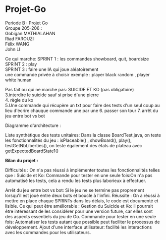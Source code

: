 # Projet-Go
Periode B : Projet Go <br />
Groupe 205-206 : <br />
Gobigan MATHIALAHAN <br />
Riad FAROUZI <br />
Félix WANG <br />
John LI <br />


Ce qui marche:
SPRINT 1 : les commandes showboard, quit, boardsize<br />
SPRINT 2 : play  <br />
SPRINT 3 : faire une IA qui joue aléatoirement <br />
une commande privée à choisir exemple : player black random , player white human


Pas fait ou qui ne marche pas: 
SUICIDE ET KO (pas obligatoire)<br />
3.interdire le suicide sauf si prise d'une pierre <br />
4. règle du ko <br />
5.Une commande qui récupère un txt pour faire des tests d'un seul coup au lieu d'écrire chauque commande une par une
6. passer son tour 
7. arrêt du jeu entre bot vs bot

Diagramme d'architecture :


Liste synthétique des tests unitaires:
Dans la classe BoardTest.java, on teste les fonctionnalités du jeu : 
isPlaceable() , showBoard(), play(), testGetNbLiberties(), on teste également des états de plateau avec getExpectedBoardState1()

<b>Bilan du projet :</b>

Difficultés : 
On n'a pas réussi à implémenter toutes les fonctionnalités telles que :
Suicide et Ko: 
Commande pour tester en une seule fois:On n'a pas automatisé les tests, cela a rendu les tests plus laborieux à effectuer.

Arrêt du jeu entre bot vs bot: Si le jeu ne se termine pas proprement lorsqu'il est joué entre deux bots et boucle à l'infini.
Réussite : On a réussi à mettre en place chaque SPRINTs dans les délais, le code est documenté et lisible.
Ce qui peut être améliorable : 
Gestion du Suicide et Ko:  il pourrait être intéressant de les considérer pour une version future, car elles sont des aspects essentiels du jeu de Go.
Commande pour tester en une seule fois: Automatiser les tests autant que possible peut faciliter le processus de développement. 
Ajout d'une interface utilisateur: facilité les interactions avec les commandes pour les utilisateurs.
